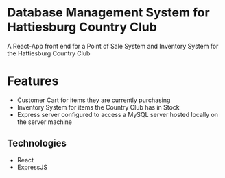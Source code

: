 # Database Management System for Hattiesburg Country Club

A React-App front end for a Point of Sale System and Inventory System for the Hattiesburg Country Club

# Features
- Customer Cart for items they are currently purchasing
- Inventory System for items the Country Club has in Stock
- Express server configured to access a MySQL server hosted locally on the server machine

## Technologies
- React
- ExpressJS
